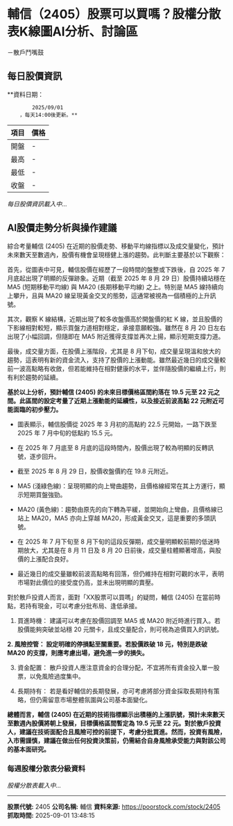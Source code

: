 # 輔信（2405）股票可以買嗎？股權分散表K線圖AI分析、討論區
－散戶鬥嘴鼓

## 每日股價資訊

**資料日期：
        
            2025/09/01
        ，每天14:00後更新。**

| 項目 | 價格 |
|------|------|
| 開盤 | - |
| 最高 | - |
| 最低 | - |
| 收盤 | - |

*每日股價資訊載入中...*

## AI股價走勢分析與操作建議

綜合考量輔信 (2405) 在近期的股價走勢、移動平均線指標以及成交量變化，預計未來數天至數週內，股價有機會呈現穩健上漲的趨勢。此判斷主要基於以下觀察：

首先，從圖表中可見，輔信股價在經歷了一段時間的盤整或下跌後，自 2025 年 7 月底起出現了明顯的反彈跡象。近期（截至 2025 年 8 月 29 日）股價持續站穩在 MA5 (短期移動平均線) 與 MA20 (長期移動平均線) 之上。特別是 MA5 線持續向上攀升，且與 MA20 線呈現黃金交叉的態勢，這通常被視為一個積極的上升訊號。

其次，觀察 K 線結構，近期出現了較多收盤價高於開盤價的紅 K 線，並且股價的下影線相對較短，顯示買盤力道相對穩定，承接意願較強。雖然在 8 月 20 日左右出現了小幅回調，但隨即在 MA5 附近獲得支撐並再次上揚，顯示短期支撐力道。

最後，成交量方面，在股價上漲階段，尤其是 8 月下旬，成交量呈現溫和放大的趨勢，這表明有新的資金流入，支持了股價的上漲動能。雖然最近幾日的成交量較前一波高點略有收斂，但若能維持在相對健康的水平，並伴隨股價的繼續上行，則有利於趨勢的延續。

**基於以上分析，預計輔信 (2405) 的未來目標價格區間約落在 19.5 元至 22 元之間。此區間的設定考量了近期上漲動能的延續性，以及接近前波高點 22 元附近可能面臨的初步壓力。**

*   圖表顯示，輔信股價從 2025 年 3 月初的高點約 22.5 元開始，一路下跌至 2025 年 7 月中旬的低點約 15.5 元。

*   在 2025 年 7 月底至 8 月底的這段時間內，股價出現了較為明顯的反轉訊號，逐步回升。

*   截至 2025 年 8 月 29 日，股價收盤價約在 19.8 元附近。

*   MA5 (淺綠色線)：呈現明顯的向上彎曲趨勢，且價格線經常在其上方運行，顯示短期買盤強勁。

*   MA20 (黃色線)：趨勢由原先的向下轉為平緩，並開始向上彎曲，且價格線已站上 MA20，MA5 亦向上穿越 MA20，形成黃金交叉，這是重要的多頭訊號。

*   在 2025 年 7 月下旬至 8 月下旬的這段反彈期，成交量明顯較前期的低迷時期放大，尤其是在 8 月 11 日及 8 月 20 日前後，成交量柱體顯著增高，與股價的上漲配合良好。

*   最近幾日的成交量雖較前波高點略有回落，但仍維持在相對可觀的水平，表明市場對此價位的接受度仍高，並未出現明顯的賣壓。

對於散戶投資人而言，面對「XX股票可以買嗎」的疑問，輔信 (2405) 在當前時點，若持有現金，可以考慮分批布局、逢低承接。

1.  買進時機： 建議可以考慮在股價回調至 MA5 或 MA20 附近時進行買入。若股價能夠突破並站穩 20 元關卡，且成交量配合，則可視為追價買入的訊號。

**2.  風險控管： 設定明確的停損點至關重要。若股價跌破 18 元，特別是跌破 MA20 的支撐，則應考慮出場，避免進一步的損失。**

3.  資金配置： 散戶投資人應注意資金的合理分配，不宜將所有資金投入單一股票，以免風險過度集中。

4.  長期持有： 若是看好輔信的長期發展，亦可考慮將部分資金採取長期持有策略，但仍需留意市場整體氛圍與公司基本面變化。

**總體而言，輔信 (2405) 在近期的技術指標顯示出積極的上漲訊號，預計未來數天至數週內股價將朝上發展，目標價格區間暫定為 19.5 元至 22 元。對於散戶投資人，建議在技術面配合且風險可控的前提下，考慮分批買進。然而，投資有風險，入市需謹慎，建議在做出任何投資決策前，仍需結合自身風險承受能力與對該公司的基本面研究。**

### 每週股權分散表分級資料

*股權分散表載入中...*

---

**股票代號:** 2405
**公司名稱:** 輔信
**資料來源:** https://poorstock.com/stock/2405
**抓取時間:** 2025-09-01 13:48:15